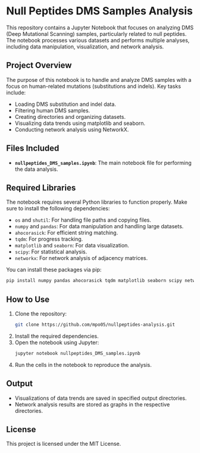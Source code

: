
# Null Peptides DMS Samples Analysis

This repository contains a Jupyter Notebook that focuses on analyzing DMS (Deep Mutational Scanning) samples, particularly related to null peptides. The notebook processes various datasets and performs multiple analyses, including data manipulation, visualization, and network analysis.

## Project Overview

The purpose of this notebook is to handle and analyze DMS samples with a focus on human-related mutations (substitutions and indels). Key tasks include:

- Loading DMS substitution and indel data.
- Filtering human DMS samples.
- Creating directories and organizing datasets.
- Visualizing data trends using matplotlib and seaborn.
- Conducting network analysis using NetworkX.

## Files Included

- **`nullpeptides_DMS_samples.ipynb`**: The main notebook file for performing the data analysis.

## Required Libraries

The notebook requires several Python libraries to function properly. Make sure to install the following dependencies:

- `os` and `shutil`: For handling file paths and copying files.
- `numpy` and `pandas`: For data manipulation and handling large datasets.
- `ahocorasick`: For efficient string matching.
- `tqdm`: For progress tracking.
- `matplotlib` and `seaborn`: For data visualization.
- `scipy`: For statistical analysis.
- `networkx`: For network analysis of adjacency matrices.

You can install these packages via pip:

```bash
pip install numpy pandas ahocorasick tqdm matplotlib seaborn scipy networkx
```

## How to Use

1. Clone the repository:
   ```bash
   git clone https://github.com/mpo05/nullpeptides-analysis.git
   ```
2. Install the required dependencies.
3. Open the notebook using Jupyter:
   ```bash
   jupyter notebook nullpeptides_DMS_samples.ipynb
   ```
4. Run the cells in the notebook to reproduce the analysis.

## Output

- Visualizations of data trends are saved in specified output directories.
- Network analysis results are stored as graphs in the respective directories.

## License

This project is licensed under the MIT License.
